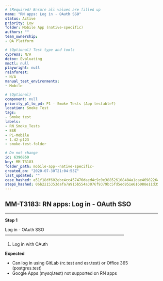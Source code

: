 ```yaml
---
# (Required) Ensure all values are filled up
name: "RN apps: Log in - OAuth SSO"
status: Active
priority: Low
folder: Mobile App (native-specific)
authors: ""
team_ownership: 
- QA Platform

# (Optional) Test type and tools
cypress: N/A
detox: Evaluating
mmctl: null
playwright: null
rainforest: 
- N/A
manual_test_environments: 
- Mobile

# (Optional)
component: null
priority_p1_to_p4: P1 - Smoke Tests (App testable?)
location: Smoke Test
tags: 
- Smoke test
labels: 
- RN_Smoke_Tests
- ESR
- P1-Mobile
- 1.42-p123
- smoke-test-folder

# Do not change
id: 6396859
key: MM-T3183
folder_path: mobile-app--native-specific-
created_on: "2020-07-30T21:04:53Z"
last_updated: ""
case_hashed: a51f18df602ebc4cc457476daed4c9c0e388526108484a1cae46982264f37e8ba05baf7ae2c7d34a0b4063d52c178789
steps_hashed: 06b2215353dafa7a915b554a3076f9379bc5fd5ed851e616088e11d355860eaaf62919505c8d22bf1e45cc12b9ae5038
---
```


## MM-T3183: RN apps: Log in - OAuth SSO

---

**Step 1**

Log in - OAuth SSO\
————————————————————————————

1. Log in with OAuth

**Expected**

- Can log in using GitLab (rc.test and esr.test) or Office 365 (postgres.test)
- Google Apps (mysql.test) not supported on RN apps
